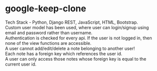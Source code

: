 # google-keep-clone<br />
Tech Stack - Python, Django REST, JavaScript, HTML, Bootstrap. <br />
Custom user model has been used, where user can login/signup using email and password rather than username. <br />
Authentication is checked for every api. If the user is not logged in, then none of the view functions are accessible. <br />
A user cannot add/edit/delete a note belonging to another user! <br />
Each note has a foreign key which references the user id. <br /> 
A user can only access those notes whose foreign key is equal to the current user id.
